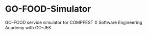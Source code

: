 # GO-FOOD-Simulator
GO-FOOD service simulator for COMPFEST X Software Engineering Academy with GO-JEK
